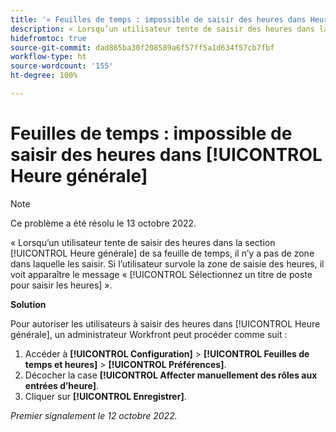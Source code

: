```yaml
---
title: '« Feuilles de temps : impossible de saisir des heures dans Heure générale »'
description: « Lorsqu’un utilisateur tente de saisir des heures dans la section Heure générale de sa feuille de temps, il n’y a pas de zone dans laquelle les saisir. Si l’utilisateur survole la zone de saisie des heures, il voit apparaître le message « Sélectionnez un titre de poste pour saisir les heures ».
hidefromtoc: true
source-git-commit: dad865ba30f208589a6f57ff5a1d634f57cb7fbf
workflow-type: ht
source-wordcount: '155'
ht-degree: 100%

---
```



# Feuilles de temps : impossible de saisir des heures dans [!UICONTROL Heure générale]

>[!NOTE]
>
>Ce problème a été résolu le 13 octobre 2022.

« Lorsqu’un utilisateur tente de saisir des heures dans la section [!UICONTROL Heure générale] de sa feuille de temps, il n’y a pas de zone dans laquelle les saisir. Si l’utilisateur survole la zone de saisie des heures, il voit apparaître le message « [!UICONTROL Sélectionnez un titre de poste pour saisir les heures] ».

**Solution**

Pour autoriser les utilisateurs à saisir des heures dans [!UICONTROL Heure générale], un administrateur Workfront peut procéder comme suit :

1. Accéder à **[!UICONTROL Configuration]** > **[!UICONTROL Feuilles de temps et heures]** > **[!UICONTROL Préférences]**.
1. Décocher la case **[!UICONTROL Affecter manuellement des rôles aux entrées d’heure]**.
1. Cliquer sur **[!UICONTROL Enregistrer]**.

_Premier signalement le 12 octobre 2022._

